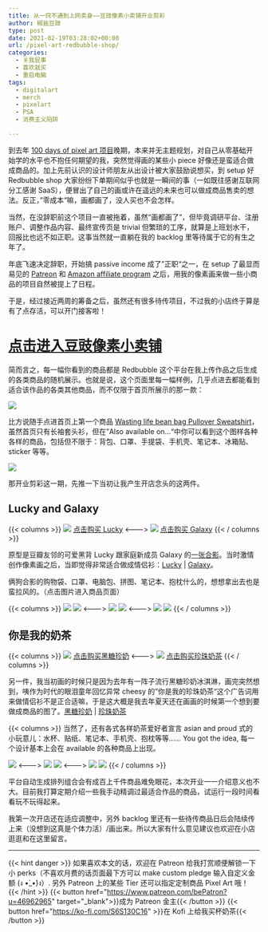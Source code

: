 ```yaml
---
title: 从一窍不通到上网卖身——豆豉像素小卖铺开业剪彩
author: 椒盐豆豉
type: post
date: 2021-02-19T03:28:02+00:00
url: /pixel-art-redbubble-shop/
categories:
  - 关我屁事
  - 喜欢就买
  - 重启电脑
tags:
  - digitalart
  - merch
  - pixelart
  - PSA
  - 消费主义陷阱

---
```

 到去年 [100 days of pixel art 项目](../100-days-of-pixel-art/)晚期，本来并无主题规划，对自己从零基础开始学的水平也不抱任何期望的我，突然觉得画的某些小 piece 好像还是蛮适合做成商品的。加上先前认识的设计师朋友从出设计被大家鼓励说想买，到 setup 好 Redbubble shop 大家纷纷下单期间似乎也就是一瞬间的事（一如既往感谢互联网分工感谢 SaaS），便冒出了自己的画或许在遥远的未来也可以做成商品售卖的想法。反正，”零成本“嘛，画都画了，没人买也不会怎样。

当然，在没辞职前这个项目一直被拖着，虽然“画都画了”，但毕竟调研平台、注册账户、调整作品内容、最终宣传页是 trivial 但繁琐的工序，就算是上班划水干，回报比也远不如正职。这事当然就一直躺在我的 backlog 里等待属于它的有生之年了。

年底飞速决定辞职，开始搞 passive income 成了”正职“之一，在 setup 了最显而易见的 [Patreon](../renaissance-at-era-of-internet-patreon/) 和 [Amazon affiliate program](https://mtfront.notion.site/mtfront-shopping-reviews-e568ee6ebaa44b5da146cbe4ac4663eb) 之后，用我的像素画来做一些小商品的项目自然被提上了日程。

于是，经过接近两周的筹备之后，虽然还有很多待传项目，不过我的小店终于算是有了点存活，可以开门接客啦！

# **[点击进入豆豉像素小卖铺](https://www.redbubble.com/people/Mt-Front/shop?asc=u)**

简而言之，每一幅你看到的商品都是 Redbubble 这个平台在我上传作品之后生成的各类商品的随机展示。也就是说，这个页面里每一幅样例，几乎点进去都能看到适合该作品的各类其他商品，而不仅限于首页所展示的那一款：

![](https://s3.nl-ams.scw.cloud/mtfront-blog/2021/02/Screen-Shot-2021-02-18-at-6.32.54-PM-730x1024.png)

比方说随手点进首页上第一个商品 [Wasting life bean bag Pullover Sweatshirt](https://www.redbubble.com/i/sweatshirt/Wasting-life-bean-bag-by-Mt-Front/71202691.WY6W4)，虽然首页只有长袖套头衫，但在”Also available on…“中你可以看到这个图样各种各样的商品，包括但不限于：背包、口罩、手提袋、手机壳、笔记本、冰箱贴、sticker 等等。

![](https://s3.nl-ams.scw.cloud/mtfront-blog/2021/02/Screen-Shot-2021-02-18-at-6.34.04-PM-786x1024.png)

那开业剪彩这一期，先推一下当初让我产生开店念头的这两件。

## **Lucky and Galaxy**

{{< columns >}}
![](https://s3.nl-ams.scw.cloud/mtfront-blog/2021/02/Screen-Shot-2021-02-18-at-6.46.34-PM-447x1024.png)
[点击购买 Lucky](https://www.redbubble.com/i/t-shirt/Lucky-the-Dog-by-Mt-Front/70387406.M4A2N)
<--->
![](https://s3.nl-ams.scw.cloud/mtfront-blog/2021/02/Screen-Shot-2021-02-18-at-6.46.53-PM-481x1024.png)
[点击购买 Galaxy](https://www.redbubble.com/i/t-shirt/Galaxy-the-Dog-by-Mt-Front/70388938.M4A2N)
{{< / columns >}}

原型是豆瓣友邻的可爱黑背 Lucky 跟家庭新成员 Galaxy 的[一张合影](https://www.douban.com/photos/photo/2623654396/)。当时激情创作像素画之后，当即觉得非常适合做成情侣衫：[Lucky](https://www.redbubble.com/i/t-shirt/Lucky-the-Dog-by-Mt-Front/70387406.M4A2N) | [Galaxy](https://www.redbubble.com/i/t-shirt/Galaxy-the-Dog-by-Mt-Front/70388938.M4A2N)。

俩狗合影的购物袋、口罩、电脑包、拼图、笔记本、抱枕什么的，想想拿出去也是蛮拉风的。（点击图片进入商品页面）

{{< columns >}}
![](https://s3.nl-ams.scw.cloud/mtfront-blog/2021/02/Screen-Shot-2021-02-18-at-6.52.47-PM.png)
![](https://s3.nl-ams.scw.cloud/mtfront-blog/2021/02/Screen-Shot-2021-02-18-at-6.53.32-PM.png)
<--->
![](https://s3.nl-ams.scw.cloud/mtfront-blog/2021/02/Screen-Shot-2021-02-18-at-6.52.57-PM.png)
![](https://s3.nl-ams.scw.cloud/mtfront-blog/2021/02/Screen-Shot-2021-02-18-at-6.53.49-PM.png)
<--->
![](https://s3.nl-ams.scw.cloud/mtfront-blog/2021/02/Screen-Shot-2021-02-18-at-6.53.14-PM.png)
![](https://s3.nl-ams.scw.cloud/mtfront-blog/2021/02/Screen-Shot-2021-02-18-at-6.54.30-PM.png)
{{< / columns >}}

## **你是我的奶茶**
{{< columns >}}
![](https://s3.nl-ams.scw.cloud/mtfront-blog/2021/02/Screen-Shot-2021-02-18-at-7.07.35-PM-476x1024.png)
[点击购买黑糖珍奶](https://www.redbubble.com/i/t-shirt/You-re-my-icecream-by-Mt-Front/70717644.QUQES)
<--->
![](https://s3.nl-ams.scw.cloud/mtfront-blog/2021/02/Screen-Shot-2021-02-18-at-7.07.09-PM-515x1024.png)
[点击购买珍珠奶茶](https://www.redbubble.com/i/t-shirt/You-re-my-tea-by-Mt-Front/70718109.QUQES)
{{< / columns >}}

另一件，我当初画的时候只是因为去年有一阵子流行黑糖珍奶冰淇淋，画完突然想到，咦作为时代的眼泪童年回忆异常 cheesy 的”你是我的珍珠奶茶“这个广告词用来做情侣衫不是正合适嘛，于是这大概是我去年夏天还在画画的时候第一个想到要做成商品的图了。[黑糖珍奶](https://www.redbubble.com/i/t-shirt/You-re-my-icecream-by-Mt-Front/70717644.QUQES) | [珍珠奶茶](https://www.redbubble.com/i/t-shirt/You-re-my-tea-by-Mt-Front/70718109.QUQES)

{{< columns >}}
当然了，还有各式各样奶茶爱好者宣言 asian and proud 式的小玩意儿：水杯、贴纸、笔记本、手机壳、抱枕等等…… You got the idea, 每一个设计基本上会在 available 的各种商品上出现。



![](https://s3.nl-ams.scw.cloud/mtfront-blog/2021/02/Screen-Shot-2021-02-18-at-7.17.11-PM.png)
<--->
![](https://s3.nl-ams.scw.cloud/mtfront-blog/2021/02/Screen-Shot-2021-02-18-at-7.15.55-PM.png)
![](https://s3.nl-ams.scw.cloud/mtfront-blog/2021/02/Screen-Shot-2021-02-18-at-7.17.46-PM.png)
<--->
![](https://s3.nl-ams.scw.cloud/mtfront-blog/2021/02/Screen-Shot-2021-02-18-at-7.16.24-PM.png)
![](https://s3.nl-ams.scw.cloud/mtfront-blog/2021/02/Screen-Shot-2021-02-18-at-7.15.31-PM.png)
{{< / columns >}}

平台自动生成排列组合会有成百上千件商品难免眼花，本次开业一一介绍意义也不大。目前我打算定期介绍一些我手动精调过最适合作品的商品，试运行一段时间看看玩不玩得起来。

我第一次开店还在适应调整中，另外 backlog 里还有一些待传商品日后会陆续传上来（没想到这真是个体力活）/画出来。所以大家有什么意见建议也欢迎在小店逛逛和在这里留言。

---
{{< hint danger >}}
如果喜欢本文的话，欢迎在 Patreon 给我打赏顺便解锁一下小 perks（不喜欢月费的话页面最下方可以 make custom pledge 输入自定义金额 (ง •̀_•́)ง）. 另外 Patreon 上的某些 Tier 还可以指定定制商品 Pixel Art 哦！
{{< /hint >}}
{{< button href="https://www.patreon.com/bePatron?u=46962965" target="_blank">}}成为 Patreon 金主{{< /button >}}
{{< button href="https://ko-fi.com/S6S130C16" >}}在 Kofi 上给我买杯奶茶{{< /button >}}